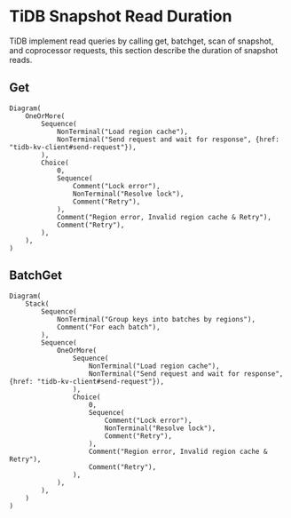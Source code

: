 # TiDB Snapshot Read Duration

TiDB implement read queries by calling get, batchget, scan of snapshot, and coprocessor requests, this section describe the duration of snapshot reads.

## Get

```railroad
Diagram(
    OneOrMore(
        Sequence(
            NonTerminal("Load region cache"),
            NonTerminal("Send request and wait for response", {href: "tidb-kv-client#send-request"}),
        ),
        Choice(
            0,
            Sequence(
                Comment("Lock error"),
                NonTerminal("Resolve lock"),
                Comment("Retry"),
            ),
            Comment("Region error, Invalid region cache & Retry"),
            Comment("Retry"),
        ),
    ),
)
```

## BatchGet

```railroad
Diagram(
    Stack(
        Sequence(
            NonTerminal("Group keys into batches by regions"),
            Comment("For each batch"),
        ),
        Sequence(
            OneOrMore(
                Sequence(
                    NonTerminal("Load region cache"),
                    NonTerminal("Send request and wait for response", {href: "tidb-kv-client#send-request"}),
                ),
                Choice(
                    0,
                    Sequence(
                        Comment("Lock error"),
                        NonTerminal("Resolve lock"),
                        Comment("Retry"),
                    ),
                    Comment("Region error, Invalid region cache & Retry"),
                    Comment("Retry"),
                ),
            ),
        ),
    )
)
```
